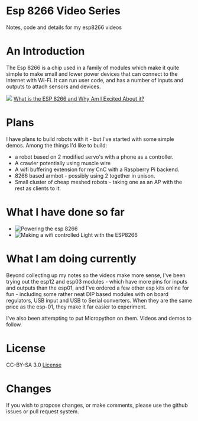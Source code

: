 # Esp 8266 Video Series

Notes, code and details for my esp8266 videos

# An Introduction

The Esp 8266 is a chip used in a family of modules which make it quite simple to make small and lower power devices that can connect to the internet with Wi-Fi. It can run user code, and has a number of inputs and outputs to attach sensors and devices.

[![](http://img.youtube.com/vi/bjc2h5gWnMQ/0.jpg)](https://www.youtube.com/watch?v=bjc2h5gWnMQ)
[What is the ESP 8266 and Why Am I Excited About it?](https://www.youtube.com/watch?v=bjc2h5gWnMQ)

# Plans

I have plans to build robots with it - but I've started with some simple demos. 
Among the things I'd like to build:
* a robot based on 2 modified servo's with a phone as a controller.
* A crawler potentially using muscle wire
* A wifi buffering extension for my CnC with a Raspberry Pi backend.
* 8266 based armbot - possibly using 2 together in unison.
* Small cluster of cheap meshed robots - taking one as an AP with the rest as clients to it.

# What I have done so far

* ![Powering the esp 8266](http://orionrobots.co.uk/2015/04/29/powering-the-esp8266)
* ![Making a wifi controlled Light with the ESP8266](http://orionrobots.co.uk/2015/06/10/esp-8266-wifi-led)

# What I am doing currently

Beyond collecting up my notes so the videos make more sense, I've been trying out the esp12 and esp03 modules - which have more pins for inputs and outputs than the esp01, and I've ordered a few other esp kits online for fun - including some rather neat DIP based modules with on board regulators, USB input and USB to Serial converters. When they are the same price as the esp-01, they make it far easier to experiment.

I've also been attempting to put Micropython on them. Videos and demos to follow.

# License

CC-BY-SA 3.0
[License](license.md)

# Changes

If you wish to propose changes, or make comments, please use the github issues or pull request system.

